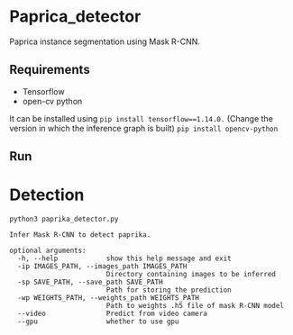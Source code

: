 # Paprica_detector
Paprica instance segmentation  using  Mask R-CNN. 


## Requirements

* Tensorflow 
* open-cv python

It can be installed using 
`pip install tensorflow==1.14.0.` (Change the version in which the inference graph is built)
`pip install opencv-python`

## Run

# Detection 
```
python3 paprika_detector.py

Infer Mask R-CNN to detect paprika.

optional arguments:
  -h, --help            show this help message and exit
  -ip IMAGES_PATH, --images_path IMAGES_PATH
                        Directory containing images to be inferred
  -sp SAVE_PATH, --save_path SAVE_PATH
                        Path for storing the prediction
  -wp WEIGHTS_PATH, --weights_path WEIGHTS_PATH
                        Path to weights .h5 file of mask R-CNN model
  --video               Predict from video camera
  --gpu                 whether to use gpu
  ```

